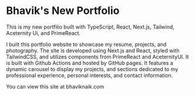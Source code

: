 # Bhavik's New Portfolio

This is my new portfilio built with TypeScript, React, Next.js, Tailwind, Aceternity Ui, and PrimeReact.

I built this portfolio website to showcase my resume, projects, and photography. The site is developed using Next.js and React, styled with TailwindCSS, and utilizes components from PrimeReact and AceternityUI. It is built with Github Actions and hosted by GitHub pages. It features a dynamic carousel to display my projects, and sections dedicated to my professional experience, personal interests, and contact information.

You can view this site at bhaviknaik.com

